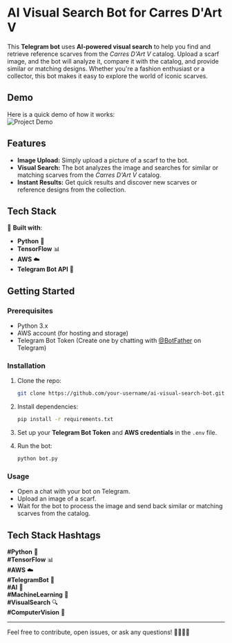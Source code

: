 # AI Visual Search Bot for Carres D'Art V

This **Telegram bot** uses **AI-powered visual search** to help you find and retrieve reference scarves from the *Carres D'Art V* catalog. Upload a scarf image, and the bot will analyze it, compare it with the catalog, and provide similar or matching designs. Whether you're a fashion enthusiast or a collector, this bot makes it easy to explore the world of iconic scarves.

## Demo

Here is a quick demo of how it works:
<br>
![Project Demo](resources/output_adapted.gif)

## Features

- **Image Upload:** Simply upload a picture of a scarf to the bot.
- **Visual Search:** The bot analyzes the image and searches for similar or matching scarves from the *Carres D'Art V* catalog.
- **Instant Results:** Get quick results and discover new scarves or reference designs from the collection.

## Tech Stack

🔧 **Built with**:
- **Python** 🐍
- **TensorFlow** 📊
- **AWS** ☁️
- **Telegram Bot API** 💬

## Getting Started

### Prerequisites

- Python 3.x
- AWS account (for hosting and storage)
- Telegram Bot Token (Create one by chatting with [@BotFather](https://core.telegram.org/bots#botfather) on Telegram)

### Installation

1. Clone the repo:
    ```bash
    git clone https://github.com/your-username/ai-visual-search-bot.git
    ```

2. Install dependencies:
    ```bash
    pip install -r requirements.txt
    ```

3. Set up your **Telegram Bot Token** and **AWS credentials** in the `.env` file.

4. Run the bot:
    ```bash
    python bot.py
    ```

### Usage

- Open a chat with your bot on Telegram.
- Upload an image of a scarf.
- Wait for the bot to process the image and send back similar or matching scarves from the catalog.

## Tech Stack Hashtags

**#Python** 🐍  
**#TensorFlow** 📊  
**#AWS** ☁️  
**#TelegramBot** 💬  
**#AI** 🤖  
**#MachineLearning** 🤖  
**#VisualSearch** 🔍  
**#ComputerVision** 👀  

---

Feel free to contribute, open issues, or ask any questions! 👨‍💻👩‍💻

